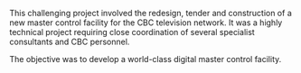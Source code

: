 This challenging project involved the redesign, tender and construction of a new master control facility for the CBC television network.  It was a highly technical project requiring close coordination of several specialist consultants and CBC personnel. 

The objective was to develop a world-class digital master control facility.